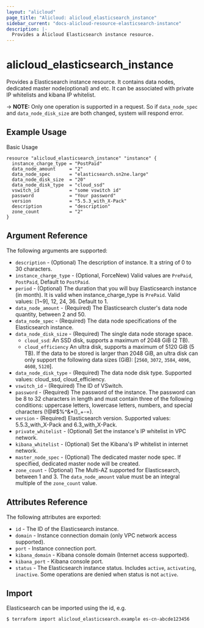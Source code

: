 ```yaml
---
layout: "alicloud"
page_title: "Alicloud: alicloud_elasticsearch_instance"
sidebar_current: "docs-alicloud-resource-elasticsearch-instance"
description: |-
  Provides a Alicloud Elasticsearch instance resource.
---
```


# alicloud\_elasticsearch\_instance

Provides a Elasticsearch instance resource. It contains data nodes, dedicated master node(optional) and etc. It can be associated with private IP whitelists and kibana IP whitelist.

-> **NOTE:** Only one operation is supported in a request. So if `data_node_spec` and `data_node_disk_size` are both changed, system will respond error.

## Example Usage

Basic Usage

```
resource "alicloud_elasticsearch_instance" "instance" {
  instance_charge_type = "PostPaid"
  data_node_amount     = "2"
  data_node_spec       = "elasticsearch.sn2ne.large"
  data_node_disk_size  = "20"
  data_node_disk_type  = "cloud_ssd"
  vswitch_id           = "some vswitch id"
  password             = "Your password"
  version              = "5.5.3_with_X-Pack"
  description          = "description"
  zone_count           = "2"
}
```
## Argument Reference

The following arguments are supported:

* `description` - (Optional) The description of instance. It a string of 0 to 30 characters.
* `instance_charge_type` - (Optional, ForceNew) Valid values are `PrePaid`, `PostPaid`, Default to `PostPaid`.
* `period` - (Optional) The duration that you will buy Elasticsearch instance (in month). It is valid when instance_charge_type is `PrePaid`. Valid values: [1~9], 12, 24, 36. Default to 1.
* `data_node_amount` - (Required) The Elasticsearch cluster's data node quantity, between 2 and 50.
* `data_node_spec` - (Required) The data node specifications of the Elasticsearch instance.
* `data_node_disk_size` - (Required) The single data node storage space.
  - `cloud_ssd`: An SSD disk, supports a maximum of 2048 GiB (2 TB).
  - `cloud_efficiency` An ultra disk, supports a maximum of 5120 GiB (5 TB). If the data to be stored is larger than 2048 GiB, an ultra disk can only support the following data sizes (GiB): [`2560`, `3072`, `3584`, `4096`, `4608`, `5120`].
* `data_node_disk_type` - (Required) The data node disk type. Supported values: cloud_ssd, cloud_efficiency.
* `vswitch_id` - (Required) The ID of VSwitch.
* `password` - (Required) The password of the instance. The password can be 8 to 32 characters in length and must contain three of the following conditions: uppercase letters, lowercase letters, numbers, and special characters (!@#$%^&*()_+-=).
* `version` - (Required) Elasticsearch version. Supported values: 5.5.3_with_X-Pack and 6.3_with_X-Pack.
* `private_whitelist` - (Optional) Set the instance's IP whitelist in VPC network.
* `kibana_whitelist` - (Optional) Set the Kibana's IP whitelist in internet network.
* `master_node_spec` - (Optional) The dedicated master node spec. If specified, dedicated master node will be created.
* `zone_count` - (Optional) The Multi-AZ supported for Elasticsearch, between 1 and 3. The `data_node_amount` value must be an integral multiple of the `zone_count` value.


## Attributes Reference

The following attributes are exported:

* `id` - The ID of the Elasticsearch instance.
* `domain` - Instance connection domain (only VPC network access supported).
* `port` - Instance connection port.
* `kibana_domain` - Kibana console domain (Internet access supported).
* `kibana_port` - Kibana console port.
* `status` - The Elasticsearch instance status. Includes `active`, `activating`, `inactive`. Some operations are denied when status is not `active`.

## Import

Elasticsearch can be imported using the id, e.g.

```
$ terraform import alicloud_elasticsearch.example es-cn-abcde123456
```

